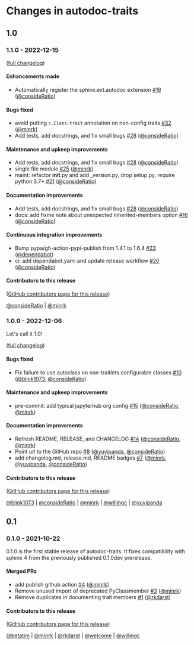 # Changes in autodoc-traits

## 1.0

### 1.1.0 - 2022-12-15

([full changelog](https://github.com/jupyterhub/autodoc-traits/compare/1.0.0...1.1.0))

#### Enhancements made

- Automatically register the sphinx.ext.autodoc extension [#18](https://github.com/jupyterhub/autodoc-traits/pull/18) ([@consideRatio](https://github.com/consideRatio))

#### Bugs fixed

- avoid putting `c.Class.trait` annotation on non-config traits [#32](https://github.com/jupyterhub/autodoc-traits/pull/32) ([@minrk](https://github.com/minrk))
- Add tests, add docstrings, and fix small bugs [#28](https://github.com/jupyterhub/autodoc-traits/pull/28) ([@consideRatio](https://github.com/consideRatio))

#### Maintenance and upkeep improvements

- Add tests, add docstrings, and fix small bugs [#28](https://github.com/jupyterhub/autodoc-traits/pull/28) ([@consideRatio](https://github.com/consideRatio))
- single file module [#25](https://github.com/jupyterhub/autodoc-traits/pull/25) ([@minrk](https://github.com/minrk))
- maint: refactor **init**.py and add \_version.py, drop setup.py, require python 3.7+ [#21](https://github.com/jupyterhub/autodoc-traits/pull/21) ([@consideRatio](https://github.com/consideRatio))

#### Documentation improvements

- Add tests, add docstrings, and fix small bugs [#28](https://github.com/jupyterhub/autodoc-traits/pull/28) ([@consideRatio](https://github.com/consideRatio))
- docs: add fixme note about unexpected inherited-members option [#16](https://github.com/jupyterhub/autodoc-traits/pull/16) ([@consideRatio](https://github.com/consideRatio))

#### Continuous integration improvements

- Bump pypa/gh-action-pypi-publish from 1.4.1 to 1.6.4 [#23](https://github.com/jupyterhub/autodoc-traits/pull/23) ([@dependabot](https://github.com/dependabot))
- ci: add dependabot.yaml and update release workflow [#20](https://github.com/jupyterhub/autodoc-traits/pull/20) ([@consideRatio](https://github.com/consideRatio))

#### Contributors to this release

([GitHub contributors page for this release](https://github.com/jupyterhub/autodoc-traits/graphs/contributors?from=2022-12-06&to=2022-12-15&type=c))

[@consideRatio](https://github.com/search?q=repo%3Ajupyterhub%2Fautodoc-traits+involves%3AconsideRatio+updated%3A2022-12-06..2022-12-15&type=Issues) | [@minrk](https://github.com/search?q=repo%3Ajupyterhub%2Fautodoc-traits+involves%3Aminrk+updated%3A2022-12-06..2022-12-15&type=Issues)

### 1.0.0 - 2022-12-06

Let's call it 1.0!

([full changelog](https://github.com/jupyterhub/autodoc-traits/compare/0.1.0...1.0.0))

#### Bugs fixed

- Fix failure to use autoclass on non-traitlets configurable classes [#10](https://github.com/jupyterhub/autodoc-traits/pull/10) ([@blink1073](https://github.com/blink1073), [@consideRatio](https://github.com/consideRatio))

#### Maintenance and upkeep improvements

- pre-commit: add typical jupyterhub org config [#15](https://github.com/jupyterhub/autodoc-traits/pull/15) ([@consideRatio](https://github.com/consideRatio), [@minrk](https://github.com/minrk))

#### Documentation improvements

- Refresh README, RELEASE, and CHANGELOG [#14](https://github.com/jupyterhub/autodoc-traits/pull/14) ([@consideRatio](https://github.com/consideRatio), [@minrk](https://github.com/minrk))
- Point url to the GitHub repo [#8](https://github.com/jupyterhub/autodoc-traits/pull/8) ([@yuvipanda](https://github.com/yuvipanda), [@consideRatio](https://github.com/consideRatio))
- add changelog.md, release.md, README badges [#7](https://github.com/jupyterhub/autodoc-traits/pull/7) ([@minrk](https://github.com/minrk), [@yuvipanda](https://github.com/yuvipanda), [@consideRatio](https://github.com/consideRatio))

#### Contributors to this release

([GitHub contributors page for this release](https://github.com/jupyterhub/autodoc-traits/graphs/contributors?from=2021-10-22&to=2022-12-06&type=c))

[@blink1073](https://github.com/search?q=repo%3Ajupyterhub%2Fautodoc-traits+involves%3Ablink1073+updated%3A2021-10-22..2022-12-06&type=Issues) | [@consideRatio](https://github.com/search?q=repo%3Ajupyterhub%2Fautodoc-traits+involves%3AconsideRatio+updated%3A2021-10-22..2022-12-06&type=Issues) | [@minrk](https://github.com/search?q=repo%3Ajupyterhub%2Fautodoc-traits+involves%3Aminrk+updated%3A2021-10-22..2022-12-06&type=Issues) | [@willingc](https://github.com/search?q=repo%3Ajupyterhub%2Fautodoc-traits+involves%3Awillingc+updated%3A2021-10-22..2022-12-06&type=Issues) | [@yuvipanda](https://github.com/search?q=repo%3Ajupyterhub%2Fautodoc-traits+involves%3Ayuvipanda+updated%3A2021-10-22..2022-12-06&type=Issues)

## 0.1

### 0.1.0 - 2021-10-22

0.1.0 is the first stable release of autodoc-traits.
It fixes compatibility with sphinx 4 from the previously published 0.1.0dev prerelease.

#### Merged PRs

- add publish github action [#4](https://github.com/jupyterhub/autodoc-traits/pull/4) ([@minrk](https://github.com/minrk))
- Remove unused import of deprecated PyClassmember [#3](https://github.com/jupyterhub/autodoc-traits/pull/3) ([@minrk](https://github.com/minrk))
- Remove duplicates in documenting trait members [#1](https://github.com/jupyterhub/autodoc-traits/pull/1) ([@rkdarst](https://github.com/rkdarst))

#### Contributors to this release

([GitHub contributors page for this release](https://github.com/jupyterhub/autodoc-traits/graphs/contributors?from=2019-09-06&to=2021-10-22&type=c))

[@betatim](https://github.com/search?q=repo%3Ajupyterhub%2Fautodoc-traits+involves%3Abetatim+updated%3A2019-09-06..2021-10-22&type=Issues) | [@minrk](https://github.com/search?q=repo%3Ajupyterhub%2Fautodoc-traits+involves%3Aminrk+updated%3A2019-09-06..2021-10-22&type=Issues) | [@rkdarst](https://github.com/search?q=repo%3Ajupyterhub%2Fautodoc-traits+involves%3Arkdarst+updated%3A2019-09-06..2021-10-22&type=Issues) | [@welcome](https://github.com/search?q=repo%3Ajupyterhub%2Fautodoc-traits+involves%3Awelcome+updated%3A2019-09-06..2021-10-22&type=Issues) | [@willingc](https://github.com/search?q=repo%3Ajupyterhub%2Fautodoc-traits+involves%3Awillingc+updated%3A2019-09-06..2021-10-22&type=Issues)
